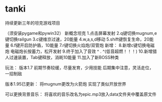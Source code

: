 # tanki
持续更新三年的坦克游戏项目


（须安装pygame和pywin32）
新概念坦克
1.点击屏幕发射
2.q键切换mugnum,e键切换railgun
3.c键维京过速，20能量
4.w,a,s,d移动
5.shift键恢复生命，20能量
6.f键开启防护盾，10能量
7.r键切换火焰炮/双管炮
新增：
8.新增c键切换电磁炮
  电磁炮长按蓄力，松开发射
9.终于加入了音效 ^ . ^(低音超燃！！！)
10.新增猎人过速装置，Tab键释放，消耗10能量
11.加入了新BOSS种类

玩法：
版本1.7
前期节奏较缓，尽量发育，少用技能
后期集中注意，灵活走位，一招制敌

版本1.95已更新：
将mugnum更改为火箭炮
实现了类似开放世界

可以更换背景音乐：
将喜欢的音乐改名为epic.mp3放入data文件夹中覆盖原文件
